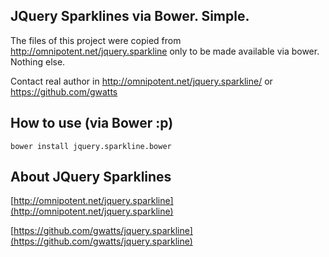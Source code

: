 ## JQuery Sparklines via Bower. Simple.

The files of this project were copied from http://omnipotent.net/jquery.sparkline only to be made available via bower. Nothing else.

Contact real author in http://omnipotent.net/jquery.sparkline/ or https://github.com/gwatts

## How to use (via Bower :p)
```
bower install jquery.sparkline.bower
```

## About JQuery Sparklines
[http://omnipotent.net/jquery.sparkline](http://omnipotent.net/jquery.sparkline)

[https://github.com/gwatts/jquery.sparkline](https://github.com/gwatts/jquery.sparkline)
